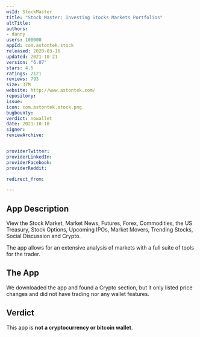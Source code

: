 ```yaml
---
wsId: StockMaster
title: "Stock Master: Investing Stocks Markets Portfolios"
altTitle: 
authors:
- danny
users: 100000
appId: com.astontek.stock
released: 2020-03-16
updated: 2021-10-21
version: "6.07"
stars: 4.5
ratings: 2121
reviews: 793
size: 37M
website: http://www.astontek.com/
repository: 
issue: 
icon: com.astontek.stock.png
bugbounty: 
verdict: nowallet
date: 2021-10-10
signer: 
reviewArchive:


providerTwitter: 
providerLinkedIn: 
providerFacebook: 
providerReddit: 

redirect_from:

---
```



## App Description

View the Stock Market, Market News, Futures, Forex, Commodities, the US Treasury, Stock Options, Upcoming IPOs, Market Movers, Trending Stocks, Social Discussion and Crypto.

The app allows for an extensive analysis of markets with a full suite of tools for the trader.

## The App

We downloaded the app and found a Crypto section, but it only listed price changes and did not have trading nor any wallet features.

## Verdict

This app is **not a cryptocurrency or bitcoin wallet**.

